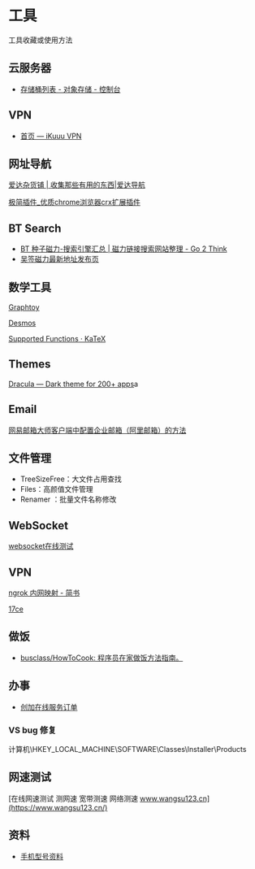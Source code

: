# 工具

工具收藏或使用方法

## 云服务器

- [存储桶列表 - 对象存储 - 控制台](https://console.cloud.tencent.com/cos/bucket?bucket=image-1253155090&region=ap-nanjing&isPublic=true)

## VPN

- [首页 — iKuuu VPN](https://ikuuu.me/user)


## 网址导航

[爱达杂货铺 \| 收集那些有用的东西\|爱达导航](https://adzhp.cn/#term-52)

[极简插件\_优质chrome浏览器crx扩展插件](https://chrome.zzzmh.cn/#index)

## BT Search

- [BT 种子磁力-搜索引擎汇总 | 磁力链接搜索网站整理 - Go 2 Think](https://go2think.com/bt-magnet-search-engines/)
- [吴签磁力最新地址发布页](https://wuqianfabu.top/)

## 数学工具

[Graphtoy](https://graphtoy.com)

[Desmos](https://www.desmos.com/?lang=zh-CN)

[Supported Functions · KaTeX](https://katex.org/docs/supported.html)

## Themes

[Dracula — Dark theme for 200+ apps](https://draculatheme.com/)a

## Email

[网易邮箱大师客户端中配置企业邮箱（阿里邮箱）的方法](https://help.aliyun.com/knowledge_detail/36591.html)

## 文件管理

- TreeSizeFree：大文件占用查找
- Files：高颜值文件管理
- Renamer ：批量文件名称修改

## WebSocket

[websocket在线测试](http://www.websocket-test.com/)

## VPN

[ngrok 内网映射 - 简书](https://www.jianshu.com/p/c273d3009ded)

[17ce](https://www.17ce.com/site)

## 做饭

* [busclass/HowToCook: 程序员在家做饭方法指南。](https://github.com/busclass/HowToCook/)

## 办事

* [创加在线服务订单](https://www.xmsoft.com/pzt/md/hjPztOrderCenter/detailUI.html?orderCd=kOX%2FzAPcVooNzLgWBqW52Ib1FFIJvo%2FH&aliasName=%E5%85%AC%E5%AF%93%E6%A5%BC%E8%B5%84%E6%96%99%E6%8F%90%E4%BA%A4&orderStatus=0&param_orderStatus=&param_serveCd=&param_timeType=&param_orderCd=)

### VS bug 修复

计算机\HKEY_LOCAL_MACHINE\SOFTWARE\Classes\Installer\Products

## 网速测试

[在线网速测试 测网速 宽带测速 网络测速 www.wangsu123.cn](https://www.wangsu123.cn/)

## 资料

- [手机型号资料](https://www.gsmarena.com/)
